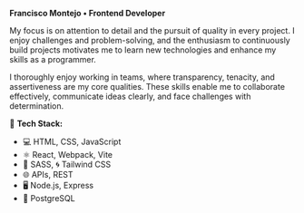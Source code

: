 **Francisco Montejo • Frontend Developer**

My focus is on attention to detail and the pursuit of quality in every project. I enjoy challenges and problem-solving, and the enthusiasm to continuously build projects motivates me to learn new technologies and enhance my skills as a programmer.

I thoroughly enjoy working in teams, where transparency, tenacity, and assertiveness are my core qualities. These skills enable me to collaborate effectively, communicate ideas clearly, and face challenges with determination.

🚀 **Tech Stack:**  
- 💻 HTML, CSS, JavaScript
- ⚛️ React, Webpack, Vite
- 💅 SASS, 🌀 Tailwind CSS
- 🌐 APIs, REST
- 🖥️ Node.js, Express
- 🐘 PostgreSQL
